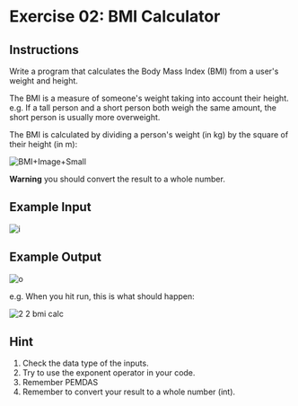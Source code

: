 # Exercise 02: BMI Calculator

## Instructions

Write a program that calculates the Body Mass Index (BMI) from a user's weight and height.

The BMI is a measure of someone's weight taking into account their height. e.g. If a tall person and a short person both weigh the same amount, the short person is usually more overweight.

The BMI is calculated by dividing a person's weight (in kg) by the square of their height (in m):

![BMI+Image+Small](https://user-images.githubusercontent.com/50435319/217773410-7200d4df-a292-4a9e-b700-5475f75677fc.jpeg)

**Warning** you should convert the result to a whole number.

## Example Input

![i](https://user-images.githubusercontent.com/50435319/217773383-88a1dd84-b43b-4b40-86f4-bf1f5e39c405.PNG)

## Example Output

![o](https://user-images.githubusercontent.com/50435319/217773386-537dd010-703b-4b7d-ab2d-c17611ac8ed8.PNG)

e.g. When you hit run, this is what should happen:

![2 2  bmi calc](https://user-images.githubusercontent.com/50435319/217773389-19135b26-9095-45db-bdaa-c7acae8d079c.gif)

## Hint

1. Check the data type of the inputs.
2. Try to use the exponent operator in your code.
3. Remember PEMDAS
4. Remember to convert your result to a whole number (int).
